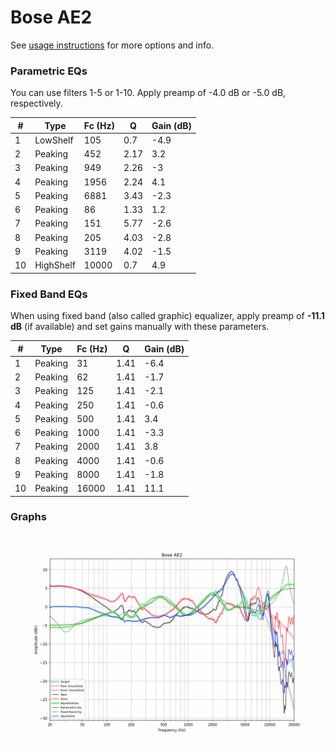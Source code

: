 # Bose AE2
See [usage instructions](https://github.com/jaakkopasanen/AutoEq#usage) for more options and info.

### Parametric EQs
You can use filters 1-5 or 1-10. Apply preamp of -4.0 dB or -5.0 dB, respectively.

|   # | Type      |   Fc (Hz) |    Q |   Gain (dB) |
|-----|-----------|-----------|------|-------------|
|   1 | LowShelf  |       105 | 0.7  |        -4.9 |
|   2 | Peaking   |       452 | 2.17 |         3.2 |
|   3 | Peaking   |       949 | 2.26 |        -3   |
|   4 | Peaking   |      1956 | 2.24 |         4.1 |
|   5 | Peaking   |      6881 | 3.43 |        -2.3 |
|   6 | Peaking   |        86 | 1.33 |         1.2 |
|   7 | Peaking   |       151 | 5.77 |        -2.6 |
|   8 | Peaking   |       205 | 4.03 |        -2.8 |
|   9 | Peaking   |      3119 | 4.02 |        -1.5 |
|  10 | HighShelf |     10000 | 0.7  |         4.9 |

### Fixed Band EQs
When using fixed band (also called graphic) equalizer, apply preamp of **-11.1 dB** (if available) and set gains manually with these parameters.

|   # | Type    |   Fc (Hz) |    Q |   Gain (dB) |
|-----|---------|-----------|------|-------------|
|   1 | Peaking |        31 | 1.41 |        -6.4 |
|   2 | Peaking |        62 | 1.41 |        -1.7 |
|   3 | Peaking |       125 | 1.41 |        -2.1 |
|   4 | Peaking |       250 | 1.41 |        -0.6 |
|   5 | Peaking |       500 | 1.41 |         3.4 |
|   6 | Peaking |      1000 | 1.41 |        -3.3 |
|   7 | Peaking |      2000 | 1.41 |         3.8 |
|   8 | Peaking |      4000 | 1.41 |        -0.6 |
|   9 | Peaking |      8000 | 1.41 |        -1.8 |
|  10 | Peaking |     16000 | 1.41 |        11.1 |

### Graphs
![](./Bose%20AE2.png)
